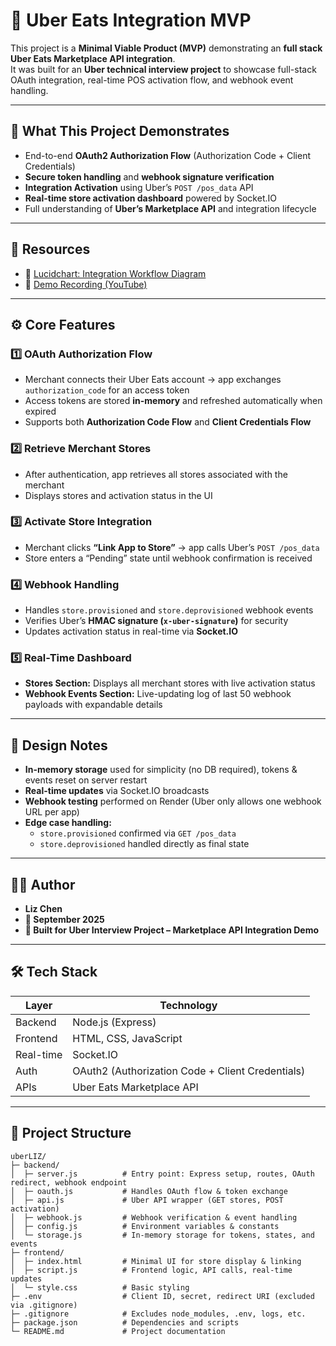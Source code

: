# 🍔 Uber Eats Integration MVP

This project is a **Minimal Viable Product (MVP)** demonstrating an **full stack Uber Eats Marketplace API integration**.  
It was built for an **Uber technical interview project** to showcase full-stack OAuth integration, real-time POS activation flow, and webhook event handling.

---

## 🚀 What This Project Demonstrates
- End-to-end **OAuth2 Authorization Flow** (Authorization Code + Client Credentials)
- **Secure token handling** and **webhook signature verification**
- **Integration Activation** using Uber’s `POST /pos_data` API
- **Real-time store activation dashboard** powered by Socket.IO
- Full understanding of **Uber’s Marketplace API** and integration lifecycle

---

## 🔗 Resources
- 🧭 [Lucidchart: Integration Workflow Diagram](https://lucid.app/lucidchart/9ba4efa2-d7ea-4072-a5b6-03264c81cbe2/edit?invitationId=inv_ffb6cfa4-ab55-4434-b9c7-dffcf0a19bcb&page=0_0#)
- 🎥 [Demo Recording (YouTube)](https://www.youtube.com/watch?v=OcUnDGxT8rY)

---

## ⚙️ Core Features

### 1️⃣ OAuth Authorization Flow
- Merchant connects their Uber Eats account → app exchanges `authorization_code` for an access token  
- Access tokens are stored **in-memory** and refreshed automatically when expired  
- Supports both **Authorization Code Flow** and **Client Credentials Flow**

### 2️⃣ Retrieve Merchant Stores
- After authentication, app retrieves all stores associated with the merchant  
- Displays stores and activation status in the UI  

### 3️⃣ Activate Store Integration
- Merchant clicks **“Link App to Store”** → app calls Uber’s `POST /pos_data`  
- Store enters a “Pending” state until webhook confirmation is received  

### 4️⃣ Webhook Handling
- Handles `store.provisioned` and `store.deprovisioned` webhook events  
- Verifies Uber’s **HMAC signature (`x-uber-signature`)** for security  
- Updates activation status in real-time via **Socket.IO**

### 5️⃣ Real-Time Dashboard
- **Stores Section:** Displays all merchant stores with live activation status  
- **Webhook Events Section:** Live-updating log of last 50 webhook payloads with expandable details  

---

## 🧠 Design Notes
- **In-memory storage** used for simplicity (no DB required), tokens & events reset on server restart  
- **Real-time updates** via Socket.IO broadcasts  
- **Webhook testing** performed on Render (Uber only allows one webhook URL per app)  
- **Edge case handling:**  
  - `store.provisioned` confirmed via `GET /pos_data`  
  - `store.deprovisioned` handled directly as final state  

---

## 👩‍💻 Author
- **Liz Chen** 
- **📅 September 2025** 
- **🧩 Built for Uber Interview Project – Marketplace API Integration Demo** 

---

## 🛠️ Tech Stack
| Layer | Technology |
|-------|-------------|
| Backend | Node.js (Express) |
| Frontend | HTML, CSS, JavaScript |
| Real-time | Socket.IO |
| Auth | OAuth2 (Authorization Code + Client Credentials) |
| APIs | Uber Eats Marketplace API |

---

## 📁 Project Structure
```plaintext
uberLIZ/
├─ backend/
│  ├─ server.js          # Entry point: Express setup, routes, OAuth redirect, webhook endpoint
│  ├─ oauth.js           # Handles OAuth flow & token exchange
│  ├─ api.js             # Uber API wrapper (GET stores, POST activation)
│  ├─ webhook.js         # Webhook verification & event handling
│  ├─ config.js          # Environment variables & constants
│  └─ storage.js         # In-memory storage for tokens, states, and events
├─ frontend/
│  ├─ index.html         # Minimal UI for store display & linking
│  ├─ script.js          # Frontend logic, API calls, real-time updates
│  └─ style.css          # Basic styling
├─ .env                  # Client ID, secret, redirect URI (excluded via .gitignore)
├─ .gitignore            # Excludes node_modules, .env, logs, etc.
├─ package.json          # Dependencies and scripts
└─ README.md             # Project documentation